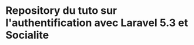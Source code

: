 # Repository du tuto sur l'authentification avec Laravel 5.3 et Socialite
[Authentification Facebook, twitter et google+]: https://tutocode.fr/blog/authentification-sociale-avec-laravel-et-socialite/46
